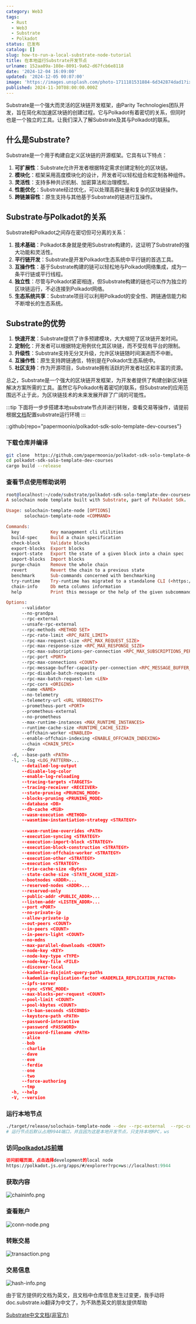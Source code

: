 ```yaml
---
category: Web3
tags:
  - Rust
  - Web3
  - Substrate
  - Polkadot
status: 已发布
catalog: []
slug: how-to-run-a-local-substrate-node-tutorial
title: 在本地运行Substrate开发节点
urlname: 152aa09a-108e-8091-9a62-d67fcb6e8118
date: '2024-12-04 16:09:00'
updated: '2024-12-05 00:07:00'
image: 'https://images.unsplash.com/photo-1711181531884-6d342874dad1?ixlib=rb-4.0.3&q=85&fm=jpg&crop=entropy&cs=srgb'
published: 2024-11-30T08:00:00.000Z
---
```


Substrate是一个强大而灵活的区块链开发框架，由Parity Technologies团队开发，旨在简化和加速区块链的创建过程。它与Polkadot有着密切的关系，但同时也是一个独立的工具。让我们深入了解Substrate及其与Polkadot的联系。


## 什么是Substrate?


Substrate是一个用于构建自定义区块链的开源框架。它具有以下特点：

1. **可扩展性**：Substrate允许开发者根据特定需求创建定制化的区块链。
2. **模块化**：框架采用高度模块化的设计，开发者可以轻松组合和定制各种组件。
3. **灵活性**：支持多种共识机制、加密算法和治理模型。
4. **性能优化**：Substrate经过优化，可以处理高吞吐量和复杂的区块链操作。
5. **跨链兼容性**：原生支持与其他基于Substrate的链进行互操作。

## Substrate与Polkadot的关系


Substrate和Polkadot之间存在密切但可分离的关系：

1. **技术基础**：Polkadot本身就是使用Substrate构建的，这证明了Substrate的强大功能和灵活性。
2. **平行链开发**：Substrate是开发Polkadot生态系统中平行链的首选工具。
3. **互操作性**：基于Substrate构建的链可以轻松地与Polkadot网络集成，成为一条平行链或平行线程。
4. **独立性**：尽管与Polkadot紧密相连，但Substrate构建的链也可以作为独立的区块链运行，不必连接到Polkadot网络。
5. **生态系统共享**：Substrate项目可以利用Polkadot的安全性、跨链通信能力和不断增长的生态系统。

## Substrate的优势

1. **快速开发**：Substrate提供了许多预建模块，大大缩短了区块链开发时间。
2. **定制化**：开发者可以根据特定用例优化其区块链，而不受现有平台的限制。
3. **升级性**：Substrate支持无分叉升级，允许区块链随时间演进而不中断。
4. **互操作性**：原生支持跨链通信，特别是在Polkadot生态系统中。
5. **社区支持**：作为开源项目，Substrate拥有活跃的开发者社区和丰富的资源。

总之，Substrate是一个强大的区块链开发框架，为开发者提供了构建创新区块链解决方案所需的工具。虽然它与Polkadot有着密切的联系，但Substrate的应用范围远不止于此，为区块链技术的未来发展开辟了广阔的可能性。


:::tip
下面将一步步搭建本地substrate节点并进行转账，查看交易等操作，请提前根据[文档](https://substrate-docs.pages.dev/en/install/macos/?mode=light)配置substrate运行环境
:::


::github{repo="papermoonio/polkadot-sdk-solo-template-dev-courses"}


### 下载仓库并编译


```bash
git clone  https://github.com/papermoonio/polkadot-sdk-solo-template-dev-courses 
cd polkadot-sdk-solo-template-dev-courses
cargo build --release
```


### 查看节点使用帮助说明


```prolog
root@localhost:~/code/substrate/polkadot-sdk-solo-template-dev-courses# ./target/release/solochain-template-node -h
A solochain node template built with Substrate, part of Polkadot Sdk.

Usage: solochain-template-node [OPTIONS]
       solochain-template-node <COMMAND>

Commands:
  key            Key management cli utilities
  build-spec     Build a chain specification
  check-block    Validate blocks
  export-blocks  Export blocks
  export-state   Export the state of a given block into a chain spec
  import-blocks  Import blocks
  purge-chain    Remove the whole chain
  revert         Revert the chain to a previous state
  benchmark      Sub-commands concerned with benchmarking
  try-runtime    Try-runtime has migrated to a standalone CLI (<https://github.com/paritytech/try-runtime-cli>). The subcommand exists as a stub and deprecation notice. It will be removed entirely some time after January 2024
  chain-info     Db meta columns information
  help           Print this message or the help of the given subcommand(s)

Options:
      --validator                                                                                Enable validator mode
      --no-grandpa                                                                               Disable GRANDPA
      --rpc-external                                                                             Listen to all RPC interfaces (default: local)
      --unsafe-rpc-external                                                                      Listen to all RPC interfaces
      --rpc-methods <METHOD SET>                                                                 RPC methods to expose. [default: auto] [possible values: auto, safe, unsafe]
      --rpc-rate-limit <RPC_RATE_LIMIT>                                                          RPC rate limiting (calls/minute) for each connection
      --rpc-max-request-size <RPC_MAX_REQUEST_SIZE>                                              Set the maximum RPC request payload size for both HTTP and WS in megabytes [default: 15]
      --rpc-max-response-size <RPC_MAX_RESPONSE_SIZE>                                            Set the maximum RPC response payload size for both HTTP and WS in megabytes [default: 15]
      --rpc-max-subscriptions-per-connection <RPC_MAX_SUBSCRIPTIONS_PER_CONNECTION>              Set the maximum concurrent subscriptions per connection [default: 1024]
      --rpc-port <PORT>                                                                          Specify JSON-RPC server TCP port
      --rpc-max-connections <COUNT>                                                              Maximum number of RPC server connections [default: 100]
      --rpc-message-buffer-capacity-per-connection <RPC_MESSAGE_BUFFER_CAPACITY_PER_CONNECTION>  The number of messages the RPC server is allowed to keep in memory [default: 64]
      --rpc-disable-batch-requests                                                               Disable RPC batch requests
      --rpc-max-batch-request-len <LEN>                                                          Limit the max length per RPC batch request
      --rpc-cors <ORIGINS>                                                                       Specify browser *origins* allowed to access the HTTP & WS RPC servers
      --name <NAME>                                                                              The human-readable name for this node
      --no-telemetry                                                                             Disable connecting to the Substrate telemetry server
      --telemetry-url <URL VERBOSITY>                                                            The URL of the telemetry server to connect to
      --prometheus-port <PORT>                                                                   Specify Prometheus exporter TCP Port
      --prometheus-external                                                                      Expose Prometheus exporter on all interfaces
      --no-prometheus                                                                            Do not expose a Prometheus exporter endpoint
      --max-runtime-instances <MAX_RUNTIME_INSTANCES>                                            The size of the instances cache for each runtime [max: 32] [default: 8]
      --runtime-cache-size <RUNTIME_CACHE_SIZE>                                                  Maximum number of different runtimes that can be cached [default: 2]
      --offchain-worker <ENABLED>                                                                Execute offchain workers on every block [default: when-authority] [possible values: always, never, when-authority]
      --enable-offchain-indexing <ENABLE_OFFCHAIN_INDEXING>                                      Enable offchain indexing API [default: false] [possible values: true, false]
      --chain <CHAIN_SPEC>                                                                       Specify the chain specification
      --dev                                                                                      Specify the development chain
  -d, --base-path <PATH>                                                                         Specify custom base path
  -l, --log <LOG_PATTERN>...                                                                     Sets a custom logging filter (syntax: `<target>=<level>`)
      --detailed-log-output                                                                      Enable detailed log output
      --disable-log-color                                                                        Disable log color output
      --enable-log-reloading                                                                     Enable feature to dynamically update and reload the log filter
      --tracing-targets <TARGETS>                                                                Sets a custom profiling filter
      --tracing-receiver <RECEIVER>                                                              Receiver to process tracing messages [default: log] [possible values: log]
      --state-pruning <PRUNING_MODE>                                                             Specify the state pruning mode
      --blocks-pruning <PRUNING_MODE>                                                            Specify the blocks pruning mode [default: archive-canonical]
      --database <DB>                                                                            Select database backend to use [possible values: rocksdb, paritydb, auto, paritydb-experimental]
      --db-cache <MiB>                                                                           Limit the memory the database cache can use
      --wasm-execution <METHOD>                                                                  Method for executing Wasm runtime code [default: compiled] [possible values: interpreted-i-know-what-i-do, compiled]
      --wasmtime-instantiation-strategy <STRATEGY>                                               The WASM instantiation method to use [default: pooling-copy-on-write] [possible values: pooling-copy-on-write, recreate-instance-copy-on-write, pooling,
                                                                                                 recreate-instance]
      --wasm-runtime-overrides <PATH>                                                            Specify the path where local WASM runtimes are stored
      --execution-syncing <STRATEGY>                                                             Runtime execution strategy for importing blocks during initial sync [possible values: native, wasm, both, native-else-wasm]
      --execution-import-block <STRATEGY>                                                        Runtime execution strategy for general block import (including locally authored blocks) [possible values: native, wasm, both, native-else-wasm]
      --execution-block-construction <STRATEGY>                                                  Runtime execution strategy for constructing blocks [possible values: native, wasm, both, native-else-wasm]
      --execution-offchain-worker <STRATEGY>                                                     Runtime execution strategy for offchain workers [possible values: native, wasm, both, native-else-wasm]
      --execution-other <STRATEGY>                                                               Runtime execution strategy when not syncing, importing or constructing blocks [possible values: native, wasm, both, native-else-wasm]
      --execution <STRATEGY>                                                                     The execution strategy that should be used by all execution contexts [possible values: native, wasm, both, native-else-wasm]
      --trie-cache-size <Bytes>                                                                  Specify the state cache size [default: 67108864]
      --state-cache-size <STATE_CACHE_SIZE>                                                      DEPRECATED: switch to `--trie-cache-size`
      --bootnodes <ADDR>...                                                                      Specify a list of bootnodes
      --reserved-nodes <ADDR>...                                                                 Specify a list of reserved node addresses
      --reserved-only                                                                            Whether to only synchronize the chain with reserved nodes
      --public-addr <PUBLIC_ADDR>...                                                             Public address that other nodes will use to connect to this node
      --listen-addr <LISTEN_ADDR>...                                                             Listen on this multiaddress
      --port <PORT>                                                                              Specify p2p protocol TCP port
      --no-private-ip                                                                            Always forbid connecting to private IPv4/IPv6 addresses
      --allow-private-ip                                                                         Always accept connecting to private IPv4/IPv6 addresses
      --out-peers <COUNT>                                                                        Number of outgoing connections we're trying to maintain [default: 8]
      --in-peers <COUNT>                                                                         Maximum number of inbound full nodes peers [default: 32]
      --in-peers-light <COUNT>                                                                   Maximum number of inbound light nodes peers [default: 100]
      --no-mdns                                                                                  Disable mDNS discovery (default: true)
      --max-parallel-downloads <COUNT>                                                           Maximum number of peers from which to ask for the same blocks in parallel [default: 5]
      --node-key <KEY>                                                                           Secret key to use for p2p networking
      --node-key-type <TYPE>                                                                     Crypto primitive to use for p2p networking [default: ed25519] [possible values: ed25519]
      --node-key-file <FILE>                                                                     File from which to read the node's secret key to use for p2p networking
      --discover-local                                                                           Enable peer discovery on local networks
      --kademlia-disjoint-query-paths                                                            Require iterative Kademlia DHT queries to use disjoint paths
      --kademlia-replication-factor <KADEMLIA_REPLICATION_FACTOR>                                Kademlia replication factor [default: 20]
      --ipfs-server                                                                              Join the IPFS network and serve transactions over bitswap protocol
      --sync <SYNC_MODE>                                                                         Blockchain syncing mode. [default: full] [possible values: full, fast, fast-unsafe, warp]
      --max-blocks-per-request <COUNT>                                                           Maximum number of blocks per request [default: 64]
      --pool-limit <COUNT>                                                                       Maximum number of transactions in the transaction pool [default: 8192]
      --pool-kbytes <COUNT>                                                                      Maximum number of kilobytes of all transactions stored in the pool [default: 20480]
      --tx-ban-seconds <SECONDS>                                                                 How long a transaction is banned for
      --keystore-path <PATH>                                                                     Specify custom keystore path
      --password-interactive                                                                     Use interactive shell for entering the password used by the keystore
      --password <PASSWORD>                                                                      Password used by the keystore
      --password-filename <PATH>                                                                 File that contains the password used by the keystore
      --alice                                                                                    Shortcut for `--name Alice --validator`
      --bob                                                                                      Shortcut for `--name Bob --validator`
      --charlie                                                                                  Shortcut for `--name Charlie --validator`
      --dave                                                                                     Shortcut for `--name Dave --validator`
      --eve                                                                                      Shortcut for `--name Eve --validator`
      --ferdie                                                                                   Shortcut for `--name Ferdie --validator`
      --one                                                                                      Shortcut for `--name One --validator`
      --two                                                                                      Shortcut for `--name Two --validator`
      --force-authoring                                                                          Enable authoring even when offline
      --tmp                                                                                      Run a temporary node
  -h, --help                                                                                     Print help (see more with '--help')
  -V, --version                                                                                  Print version
```


### 运行本地节点


```bash
./target/release/solochain-template-node --dev --rpc-external  --rpc-cors all
# 运行节点后默认占用9944端口，并且因为这是本地开发节点，只支持本地RPC，ws
```


### 访问[polkadotJS前端](https://polkadot.js.org/apps/#/explorer?rpc=ws://localhost:9944)


```prolog
访问前端页面，点击选择development的local node
https://polkadot.js.org/apps/#/explorer?rpc=ws://localhost:9944
```


### 获取内容


![chaininfo.png](https://prod-files-secure.s3.us-west-2.amazonaws.com/5d24fe63-e567-4804-86f9-9fdc62e13082/89be5adf-5619-4306-be75-45b425e3c446/chaininfo.png?X-Amz-Algorithm=AWS4-HMAC-SHA256&X-Amz-Content-Sha256=UNSIGNED-PAYLOAD&X-Amz-Credential=ASIAZI2LB4662AHLD6DM%2F20250304%2Fus-west-2%2Fs3%2Faws4_request&X-Amz-Date=20250304T213250Z&X-Amz-Expires=3600&X-Amz-Security-Token=IQoJb3JpZ2luX2VjEL3%2F%2F%2F%2F%2F%2F%2F%2F%2F%2FwEaCXVzLXdlc3QtMiJGMEQCICDy6n0m4neRtSIbXEFM6bNa%2B8rdV5h%2BMWA3lc6M39F7AiBkKhFYwFbOmp4MejQiG72x%2FG2OAkLzx2iv3VgCFN4zJSqIBAj2%2F%2F%2F%2F%2F%2F%2F%2F%2F%2F8BEAAaDDYzNzQyMzE4MzgwNSIMHzLYFIJ%2BBhOkpq9HKtwDVJIhrFMmCGVa7k5H8Ym%2B2FEzncLKeUJyr6aqnxSBLsQgGDvA7ZuraPrhArPYutqQFrLeS2lGmYOLDTf4u8f%2BcJ4nslRxpz11BAG0%2BxcjL22Wbk2qthr6GkpRC7Uv0Ro%2FLKWPA2CyRnNwSvrgXsiD4xGe5amin3bq9NWsqXwLjC%2BN8D0Ixm6j85oTOehg5n0Pz4uSSP66xJUL82eCEjDK9leCT8qPK31IKg9BSLhSyn07Ct1okYVRlkFIF0Aaj3pWgU%2BUNQyi%2BsF8ekWqvJT%2B4Z9MHpC5W7FJ5Nb8GSEA8Vq56r5pqDZjWTjNkmCvHn1ChT13kHFEPN%2FOeCQA2PR7ZAqfbhwDTucf9SwPigBOvKIQCgQKmrE4hsM9lFvS%2FeuHICzFkThk0YLXSab03tOS%2B%2FzxjJxSAQjVcw1gPQ2nedPboZ736VnI8LczzjfyxvW3yS0ycwJB1y2MyfYb6apzznrjF9LnobGUD%2Fhv03Cz%2BKzvkvXlaq%2B2YuSR3hzQbd2xO46twODEFwwyupI6kYZ0Pa3EaqHc%2BjcEnAOXdfcwC%2BowmBss9OHL1qkA%2BlorTLP1CfAEulALATTUotPyZHBi6dQEweyBzrZrWcj1J8Bpopm%2BahlJlHXdLfyXdiww9tqdvgY6pgEv%2FIUjcXBEUjAYGBNf2xrDX1FqtCo3gYygLnJEo6VVjHIP%2FXdkvD5BiwDaKqDtoS%2BO96HsrmEcdQa9S2yUvjA1ff3PGw%2BhTHSw%2FqYTvEbPfg9lI%2BQG6ZZOBo1%2BM%2FHTF2byPzqlb4i2L%2FHZs6HKvIzoR944bCF9qhT0B7WtUCv8eL1bxxzpQY%2FNxWtPPVIkoQdojeo2wQBBbHX4VRFmcswSjklDUpl7&X-Amz-Signature=6e6dd73320125c1a739c619439804c679aa1306fcc4e2b4326137efaaa74abaf&X-Amz-SignedHeaders=host&x-id=GetObject)


### 查看账户


![conn-node.png](https://prod-files-secure.s3.us-west-2.amazonaws.com/5d24fe63-e567-4804-86f9-9fdc62e13082/05964f92-c6d8-42d1-b4a1-b3a852295683/conn-node.png?X-Amz-Algorithm=AWS4-HMAC-SHA256&X-Amz-Content-Sha256=UNSIGNED-PAYLOAD&X-Amz-Credential=ASIAZI2LB4662AHLD6DM%2F20250304%2Fus-west-2%2Fs3%2Faws4_request&X-Amz-Date=20250304T213250Z&X-Amz-Expires=3600&X-Amz-Security-Token=IQoJb3JpZ2luX2VjEL3%2F%2F%2F%2F%2F%2F%2F%2F%2F%2FwEaCXVzLXdlc3QtMiJGMEQCICDy6n0m4neRtSIbXEFM6bNa%2B8rdV5h%2BMWA3lc6M39F7AiBkKhFYwFbOmp4MejQiG72x%2FG2OAkLzx2iv3VgCFN4zJSqIBAj2%2F%2F%2F%2F%2F%2F%2F%2F%2F%2F8BEAAaDDYzNzQyMzE4MzgwNSIMHzLYFIJ%2BBhOkpq9HKtwDVJIhrFMmCGVa7k5H8Ym%2B2FEzncLKeUJyr6aqnxSBLsQgGDvA7ZuraPrhArPYutqQFrLeS2lGmYOLDTf4u8f%2BcJ4nslRxpz11BAG0%2BxcjL22Wbk2qthr6GkpRC7Uv0Ro%2FLKWPA2CyRnNwSvrgXsiD4xGe5amin3bq9NWsqXwLjC%2BN8D0Ixm6j85oTOehg5n0Pz4uSSP66xJUL82eCEjDK9leCT8qPK31IKg9BSLhSyn07Ct1okYVRlkFIF0Aaj3pWgU%2BUNQyi%2BsF8ekWqvJT%2B4Z9MHpC5W7FJ5Nb8GSEA8Vq56r5pqDZjWTjNkmCvHn1ChT13kHFEPN%2FOeCQA2PR7ZAqfbhwDTucf9SwPigBOvKIQCgQKmrE4hsM9lFvS%2FeuHICzFkThk0YLXSab03tOS%2B%2FzxjJxSAQjVcw1gPQ2nedPboZ736VnI8LczzjfyxvW3yS0ycwJB1y2MyfYb6apzznrjF9LnobGUD%2Fhv03Cz%2BKzvkvXlaq%2B2YuSR3hzQbd2xO46twODEFwwyupI6kYZ0Pa3EaqHc%2BjcEnAOXdfcwC%2BowmBss9OHL1qkA%2BlorTLP1CfAEulALATTUotPyZHBi6dQEweyBzrZrWcj1J8Bpopm%2BahlJlHXdLfyXdiww9tqdvgY6pgEv%2FIUjcXBEUjAYGBNf2xrDX1FqtCo3gYygLnJEo6VVjHIP%2FXdkvD5BiwDaKqDtoS%2BO96HsrmEcdQa9S2yUvjA1ff3PGw%2BhTHSw%2FqYTvEbPfg9lI%2BQG6ZZOBo1%2BM%2FHTF2byPzqlb4i2L%2FHZs6HKvIzoR944bCF9qhT0B7WtUCv8eL1bxxzpQY%2FNxWtPPVIkoQdojeo2wQBBbHX4VRFmcswSjklDUpl7&X-Amz-Signature=6f534e092c51472d2b83341b48dc50c689b247d62440df7643758275486d643b&X-Amz-SignedHeaders=host&x-id=GetObject)


### 转账交易


![transaction.png](https://prod-files-secure.s3.us-west-2.amazonaws.com/5d24fe63-e567-4804-86f9-9fdc62e13082/65593d3b-9b56-4fbe-a383-1447c903127f/transaction.png?X-Amz-Algorithm=AWS4-HMAC-SHA256&X-Amz-Content-Sha256=UNSIGNED-PAYLOAD&X-Amz-Credential=ASIAZI2LB4662AHLD6DM%2F20250304%2Fus-west-2%2Fs3%2Faws4_request&X-Amz-Date=20250304T213250Z&X-Amz-Expires=3600&X-Amz-Security-Token=IQoJb3JpZ2luX2VjEL3%2F%2F%2F%2F%2F%2F%2F%2F%2F%2FwEaCXVzLXdlc3QtMiJGMEQCICDy6n0m4neRtSIbXEFM6bNa%2B8rdV5h%2BMWA3lc6M39F7AiBkKhFYwFbOmp4MejQiG72x%2FG2OAkLzx2iv3VgCFN4zJSqIBAj2%2F%2F%2F%2F%2F%2F%2F%2F%2F%2F8BEAAaDDYzNzQyMzE4MzgwNSIMHzLYFIJ%2BBhOkpq9HKtwDVJIhrFMmCGVa7k5H8Ym%2B2FEzncLKeUJyr6aqnxSBLsQgGDvA7ZuraPrhArPYutqQFrLeS2lGmYOLDTf4u8f%2BcJ4nslRxpz11BAG0%2BxcjL22Wbk2qthr6GkpRC7Uv0Ro%2FLKWPA2CyRnNwSvrgXsiD4xGe5amin3bq9NWsqXwLjC%2BN8D0Ixm6j85oTOehg5n0Pz4uSSP66xJUL82eCEjDK9leCT8qPK31IKg9BSLhSyn07Ct1okYVRlkFIF0Aaj3pWgU%2BUNQyi%2BsF8ekWqvJT%2B4Z9MHpC5W7FJ5Nb8GSEA8Vq56r5pqDZjWTjNkmCvHn1ChT13kHFEPN%2FOeCQA2PR7ZAqfbhwDTucf9SwPigBOvKIQCgQKmrE4hsM9lFvS%2FeuHICzFkThk0YLXSab03tOS%2B%2FzxjJxSAQjVcw1gPQ2nedPboZ736VnI8LczzjfyxvW3yS0ycwJB1y2MyfYb6apzznrjF9LnobGUD%2Fhv03Cz%2BKzvkvXlaq%2B2YuSR3hzQbd2xO46twODEFwwyupI6kYZ0Pa3EaqHc%2BjcEnAOXdfcwC%2BowmBss9OHL1qkA%2BlorTLP1CfAEulALATTUotPyZHBi6dQEweyBzrZrWcj1J8Bpopm%2BahlJlHXdLfyXdiww9tqdvgY6pgEv%2FIUjcXBEUjAYGBNf2xrDX1FqtCo3gYygLnJEo6VVjHIP%2FXdkvD5BiwDaKqDtoS%2BO96HsrmEcdQa9S2yUvjA1ff3PGw%2BhTHSw%2FqYTvEbPfg9lI%2BQG6ZZOBo1%2BM%2FHTF2byPzqlb4i2L%2FHZs6HKvIzoR944bCF9qhT0B7WtUCv8eL1bxxzpQY%2FNxWtPPVIkoQdojeo2wQBBbHX4VRFmcswSjklDUpl7&X-Amz-Signature=9ddccafccbc5e85da678392631473d824817a13d55e0a7dd93e321c2ca050ef5&X-Amz-SignedHeaders=host&x-id=GetObject)


### 交易信息


![hash-info.png](https://prod-files-secure.s3.us-west-2.amazonaws.com/5d24fe63-e567-4804-86f9-9fdc62e13082/7b9b0ba8-edf2-4998-9e9d-9cde7a64aa23/hash-info.png?X-Amz-Algorithm=AWS4-HMAC-SHA256&X-Amz-Content-Sha256=UNSIGNED-PAYLOAD&X-Amz-Credential=ASIAZI2LB4662AHLD6DM%2F20250304%2Fus-west-2%2Fs3%2Faws4_request&X-Amz-Date=20250304T213250Z&X-Amz-Expires=3600&X-Amz-Security-Token=IQoJb3JpZ2luX2VjEL3%2F%2F%2F%2F%2F%2F%2F%2F%2F%2FwEaCXVzLXdlc3QtMiJGMEQCICDy6n0m4neRtSIbXEFM6bNa%2B8rdV5h%2BMWA3lc6M39F7AiBkKhFYwFbOmp4MejQiG72x%2FG2OAkLzx2iv3VgCFN4zJSqIBAj2%2F%2F%2F%2F%2F%2F%2F%2F%2F%2F8BEAAaDDYzNzQyMzE4MzgwNSIMHzLYFIJ%2BBhOkpq9HKtwDVJIhrFMmCGVa7k5H8Ym%2B2FEzncLKeUJyr6aqnxSBLsQgGDvA7ZuraPrhArPYutqQFrLeS2lGmYOLDTf4u8f%2BcJ4nslRxpz11BAG0%2BxcjL22Wbk2qthr6GkpRC7Uv0Ro%2FLKWPA2CyRnNwSvrgXsiD4xGe5amin3bq9NWsqXwLjC%2BN8D0Ixm6j85oTOehg5n0Pz4uSSP66xJUL82eCEjDK9leCT8qPK31IKg9BSLhSyn07Ct1okYVRlkFIF0Aaj3pWgU%2BUNQyi%2BsF8ekWqvJT%2B4Z9MHpC5W7FJ5Nb8GSEA8Vq56r5pqDZjWTjNkmCvHn1ChT13kHFEPN%2FOeCQA2PR7ZAqfbhwDTucf9SwPigBOvKIQCgQKmrE4hsM9lFvS%2FeuHICzFkThk0YLXSab03tOS%2B%2FzxjJxSAQjVcw1gPQ2nedPboZ736VnI8LczzjfyxvW3yS0ycwJB1y2MyfYb6apzznrjF9LnobGUD%2Fhv03Cz%2BKzvkvXlaq%2B2YuSR3hzQbd2xO46twODEFwwyupI6kYZ0Pa3EaqHc%2BjcEnAOXdfcwC%2BowmBss9OHL1qkA%2BlorTLP1CfAEulALATTUotPyZHBi6dQEweyBzrZrWcj1J8Bpopm%2BahlJlHXdLfyXdiww9tqdvgY6pgEv%2FIUjcXBEUjAYGBNf2xrDX1FqtCo3gYygLnJEo6VVjHIP%2FXdkvD5BiwDaKqDtoS%2BO96HsrmEcdQa9S2yUvjA1ff3PGw%2BhTHSw%2FqYTvEbPfg9lI%2BQG6ZZOBo1%2BM%2FHTF2byPzqlb4i2L%2FHZs6HKvIzoR944bCF9qhT0B7WtUCv8eL1bxxzpQY%2FNxWtPPVIkoQdojeo2wQBBbHX4VRFmcswSjklDUpl7&X-Amz-Signature=ed7d05a7cc94972cecd92b5b936330b19e3ea8e4b382596c5258c6298a32a7de&X-Amz-SignedHeaders=host&x-id=GetObject)


由于官方提供的文档为英文，且文档中仓库信息发生过变更，我手动将doc.substrate.io翻译为中文了，为不熟悉英文的朋友提供帮助


[ Substrate中文文档(非官方)](https://substrate-docs.pages.dev/en/tutorials/build-a-blockchain/?mode=light)

